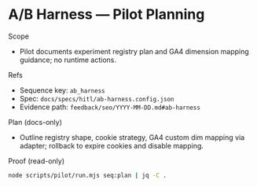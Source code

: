 # A/B Harness — Pilot Planning

Scope

- Pilot documents experiment registry plan and GA4 dimension mapping guidance; no runtime actions.

Refs

- Sequence key: `ab_harness`
- Spec: `docs/specs/hitl/ab-harness.config.json`
- Evidence path: `feedback/seo/YYYY-MM-DD.md#ab-harness`

Plan (docs-only)

- Outline registry shape, cookie strategy, GA4 custom dim mapping via adapter; rollback to expire cookies and disable mapping.

Proof (read-only)

```bash
node scripts/pilot/run.mjs seq:plan | jq -C .
```
